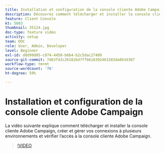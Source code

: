 ```yaml
---
title: Installation et configuration de la console cliente Adobe Campaign
description: Découvrez comment télécharger et installer la console cliente Adobe Campaign, créer et gérer vos connexions à plusieurs environnements et vérifier l'accès à la console client Adobe Campaign.
feature: Client Console
kt: 5003
thumbnail: 35124.jpg
doc-type: feature video
activity: setup
team: DOC
role: User, Admin, Developer
level: Beginner
exl-id: d8d99d05-c974-4450-b6b4-b2c5dac27409
source-git-commit: 7d63f43c26182bd7ffb618392463283da0b3d307
workflow-type: tm+mt
source-wordcount: '76'
ht-degree: 59%

---
```


# Installation et configuration de la console cliente Adobe Campaign

La vidéo suivante explique comment télécharger et installer la console cliente Adobe Campaign, créer et gérer vos connexions à plusieurs environnements et vérifier l’accès à la console cliente Adobe Campaign.

>[!VIDEO](https://video.tv.adobe.com/v/35124?quality=12)
